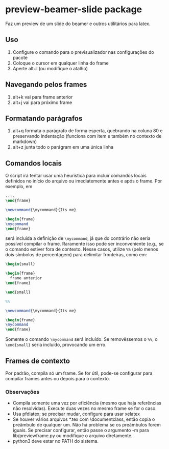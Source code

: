# preview-beamer-slide package

Faz um preview de um slide do beamer e outros utilitários para latex.

## Uso

1. Configure o comando para o previsualizador nas configurações do pacote
2. Coloque o cursor em qualquer linha do frame
3. Aperte alt+l (ou modifique o atalho)

## Navegando pelos frames

1. alt+k vai para frame anterior
2. alt+j vai para próximo frame

## Formatando parágrafos

1. alt+q formata o parágrafo de forma esperta, quebrando na coluna 80 e
   preservando indentação (funciona com item e também no contexto de markdown)
2. alt+z junta todo o parágram em uma única linha

## Comandos locais

O script irá tentar usar uma heurística para incluir comandos locais
definidos no início do arquivo ou imediatemente antes e após o frame. Por exemplo, em

```tex
....
\end{frame}

\newcommand{\mycommand}{Its me}

\begin{frame}
\mycommand
\end{frame}
```

será incluída a definição de `\mycommand`, já que do contrário não seria possível
compilar o frame. Raramente isso pode ser inconveniente (e.g., se o comando
estiver fora de contexto. Nesse casos, utilize `%%` (pelo menos dois símbolos de
percentagem) para delimitar fronteiras, como em:


```tex
\begin{small}

\begin{frame}
  frame anterior
\end{frame}

\end{small}

%%

\newcommand{\mycommand}{Its me}

\begin{frame}
\mycommand
\end{frame}
```

Somente o comando `\mycommand` será incluído. Se removêssemos o `%%`, o `\end{small}`
seria incluído, provocando um erro.

## Frames de contexto

Por padrão, compila só um frame. Se for útil, pode-se configurar para compilar
frames antes ou depois para o contexto.

### Observações

* Compila somente uma vez por eficiência (mesmo que haja referências não
  resolvidas). Execute duas vezes no mesmo frame se for o caso.
* Usa pfdlatex; se precisar mudar, configure para usar xelatex
* Se houver vários arquivos  \*.tex  com \\documentclass, então copia o
  preâmbulo de qualquer um. Não há problema se os preâmbulos forem iguais. Se
  precisar configurar, então passe o argumento -m para lib/previewframe.py ou
  modifique o arquivo diretamente.
* python3 deve estar no PATH do sistema.
